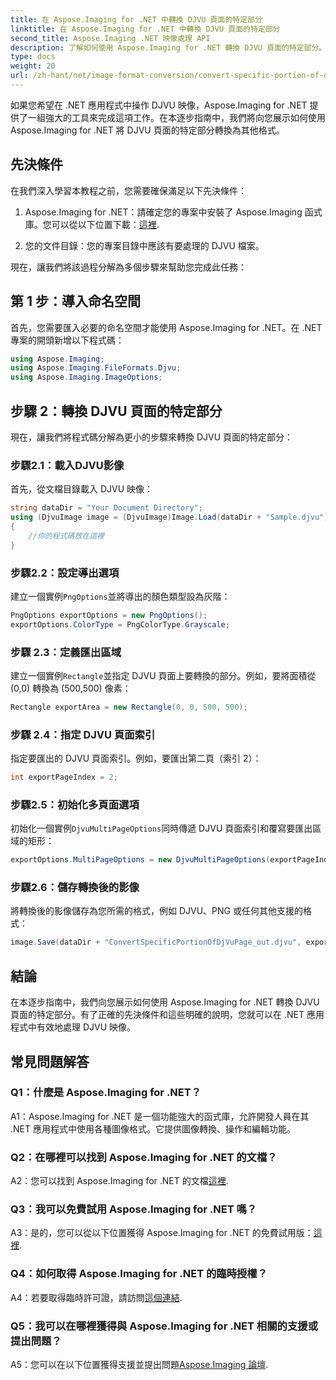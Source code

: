 ```yaml
---
title: 在 Aspose.Imaging for .NET 中轉換 DJVU 頁面的特定部分
linktitle: 在 Aspose.Imaging for .NET 中轉換 DJVU 頁面的特定部分
second_title: Aspose.Imaging .NET 映像處理 API
description: 了解如何使用 Aspose.Imaging for .NET 轉換 DJVU 頁面的特定部分。請遵循我們的逐步指南。
type: docs
weight: 20
url: /zh-hant/net/image-format-conversion/convert-specific-portion-of-djvu-page/
---
```

如果您希望在 .NET 應用程式中操作 DJVU 映像，Aspose.Imaging for .NET 提供了一組強大的工具來完成這項工作。在本逐步指南中，我們將向您展示如何使用 Aspose.Imaging for .NET 將 DJVU 頁面的特定部分轉換為其他格式。

## 先決條件

在我們深入學習本教程之前，您需要確保滿足以下先決條件：

1.  Aspose.Imaging for .NET：請確定您的專案中安裝了 Aspose.Imaging 函式庫。您可以從以下位置下載：[這裡](https://releases.aspose.com/imaging/net/).

2. 您的文件目錄：您的專案目錄中應該有要處理的 DJVU 檔案。

現在，讓我們將該過程分解為多個步驟來幫助您完成此任務：

## 第 1 步：導入命名空間

首先，您需要匯入必要的命名空間才能使用 Aspose.Imaging for .NET。在 .NET 專案的開頭新增以下程式碼：

```csharp
using Aspose.Imaging;
using Aspose.Imaging.FileFormats.Djvu;
using Aspose.Imaging.ImageOptions;
```

## 步驟 2：轉換 DJVU 頁面的特定部分

現在，讓我們將程式碼分解為更小的步驟來轉換 DJVU 頁面的特定部分：

### 步驟2.1：載入DJVU影像

首先，從文檔目錄載入 DJVU 映像：

```csharp
string dataDir = "Your Document Directory";
using (DjvuImage image = (DjvuImage)Image.Load(dataDir + "Sample.djvu"))
{
    //你的程式碼放在這裡
}
```

### 步驟2.2：設定導出選項

建立一個實例`PngOptions`並將導出的顏色類型設為灰階：

```csharp
PngOptions exportOptions = new PngOptions();
exportOptions.ColorType = PngColorType.Grayscale;
```

### 步驟 2.3：定義匯出區域

建立一個實例`Rectangle`並指定 DJVU 頁面上要轉換的部分。例如，要將面積從 (0,0) 轉換為 (500,500) 像素：

```csharp
Rectangle exportArea = new Rectangle(0, 0, 500, 500);
```

### 步驟 2.4：指定 DJVU 頁面索引

指定要匯出的 DJVU 頁面索引。例如，要匯出第二頁（索引 2）：

```csharp
int exportPageIndex = 2;
```

### 步驟2.5：初始化多頁面選項

初始化一個實例`DjvuMultiPageOptions`同時傳遞 DJVU 頁面索引和覆寫要匯出區域的矩形：

```csharp
exportOptions.MultiPageOptions = new DjvuMultiPageOptions(exportPageIndex, exportArea);
```

### 步驟2.6：儲存轉換後的影像

將轉換後的影像儲存為您所需的格式，例如 DJVU、PNG 或任何其他支援的格式：

```csharp
image.Save(dataDir + "ConvertSpecificPortionOfDjVuPage_out.djvu", exportOptions);
```

## 結論

在本逐步指南中，我們向您展示如何使用 Aspose.Imaging for .NET 轉換 DJVU 頁面的特定部分。有了正確的先決條件和這些明確的說明，您就可以在 .NET 應用程式中有效地處理 DJVU 映像。

## 常見問題解答

### Q1：什麼是 Aspose.Imaging for .NET？

A1：Aspose.Imaging for .NET 是一個功能強大的函式庫，允許開發人員在其 .NET 應用程式中使用各種圖像格式。它提供圖像轉換、操作和編輯功能。

### Q2：在哪裡可以找到 Aspose.Imaging for .NET 的文檔？

 A2：您可以找到 Aspose.Imaging for .NET 的文檔[這裡](https://reference.aspose.com/imaging/net/).

### Q3：我可以免費試用 Aspose.Imaging for .NET 嗎？

 A3：是的，您可以從以下位置獲得 Aspose.Imaging for .NET 的免費試用版：[這裡](https://releases.aspose.com/).

### Q4：如何取得 Aspose.Imaging for .NET 的臨時授權？

 A4：若要取得臨時許可證，請訪問[這個連結](https://purchase.aspose.com/temporary-license/).

### Q5：我可以在哪裡獲得與 Aspose.Imaging for .NET 相關的支援或提出問題？

A5：您可以在以下位置獲得支援並提出問題[Aspose.Imaging 論壇](https://forum.aspose.com/).